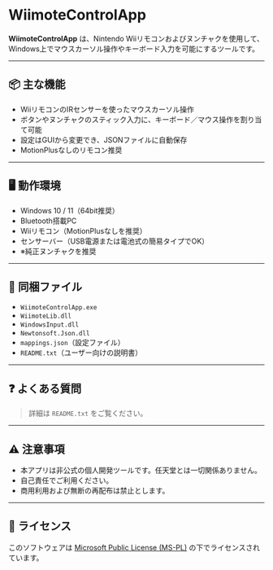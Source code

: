 # WiimoteControlApp

**WiimoteControlApp** は、Nintendo Wiiリモコンおよびヌンチャクを使用して、Windows上でマウスカーソル操作やキーボード入力を可能にするツールです。

---

## 📦 主な機能

- WiiリモコンのIRセンサーを使ったマウスカーソル操作
- ボタンやヌンチャクのスティック入力に、キーボード／マウス操作を割り当て可能
- 設定はGUIから変更でき、JSONファイルに自動保存
- MotionPlusなしのリモコン推奨

---

## 🖥️ 動作環境

- Windows 10 / 11（64bit推奨）
- Bluetooth搭載PC
- Wiiリモコン（MotionPlusなしを推奨）
- センサーバー（USB電源または電池式の簡易タイプでOK）
- ※純正ヌンチャクを推奨

---

## 📁 同梱ファイル

- `WiimoteControlApp.exe`
- `WiimoteLib.dll`
- `WindowsInput.dll`
- `Newtonsoft.Json.dll`
- `mappings.json`（設定ファイル）
- `README.txt`（ユーザー向けの説明書）

---

## ❓ よくある質問

> 詳細は `README.txt` をご覧ください。

---

## ⚠️ 注意事項

- 本アプリは非公式の個人開発ツールです。任天堂とは一切関係ありません。
- 自己責任でご利用ください。
- 商用利用および無断の再配布は禁止とします。

---

## 📄 ライセンス

このソフトウェアは [Microsoft Public License (MS-PL)](LICENSE) の下でライセンスされています。
